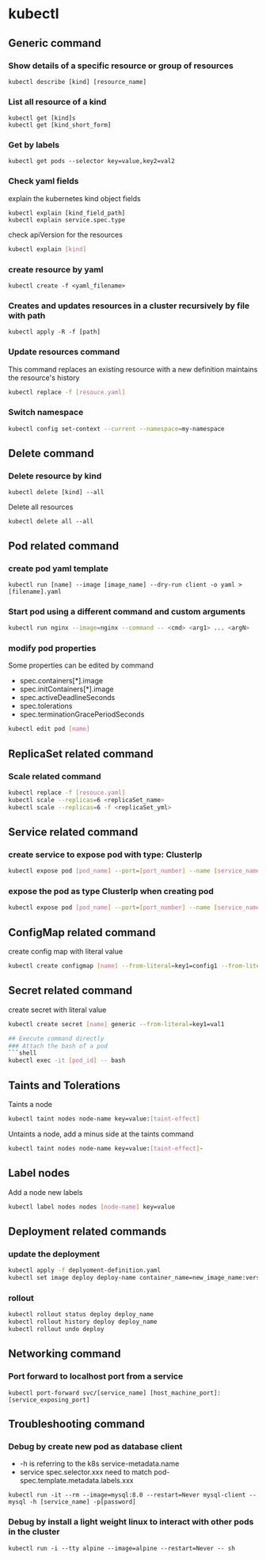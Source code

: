 # kubectl

## Generic command
### Show details of a specific resource or group of resources
```shell
kubectl describe [kind] [resource_name]
```
### List all resource of a kind
```shell
kubectl get [kind]s
kubectl get [kind_short_form]
```
### Get by labels
```shell
kubectl get pods --selector key=value,key2=val2
```
### Check yaml fields
explain the kubernetes kind object fields
```shell
kubectl explain [kind_field_path]
kubectl explain service.spec.type
```
check apiVersion for the resources
```sh
kubectl explain [kind]
```
### create resource by yaml
```shell
kubectl create -f <yaml_filename>
```
### Creates and updates resources in a cluster recursively by file with path
```shell
kubectl apply -R -f [path]
```
### Update resources command
This command replaces an existing resource with a new definition maintains the resource's history
```sh
kubectl replace -f [resouce.yaml]
```
### Switch namespace
```sh
kubectl config set-context --current --namespace=my-namespace
```

## Delete command
### Delete resource by kind  
```shell
kubectl delete [kind] --all 
```
Delete all resources
```shell
kubectl delete all --all
```

## Pod related command
### create pod yaml template
```shell
kubectl run [name] --image [image_name] --dry-run client -o yaml > [filename].yaml
```
### Start pod using a different command and custom arguments
```sh
kubectl run nginx --image=nginx --command -- <cmd> <arg1> ... <argN>
```
### modify pod properties
Some properties can be edited by command
- spec.containers[*].image
- spec.initContainers[*].image
- spec.activeDeadlineSeconds
- spec.tolerations
- spec.terminationGracePeriodSeconds 
```sh
kubectl edit pod [name]
```

## ReplicaSet related command
### Scale related command
```sh
kubectl replace -f [resouce.yaml]
kubectl scale --replicas=6 <replicaSet_name>
kubectl scale --replicas=6 -f <replicaSet_yml>
```

## Service related command
### create service to expose pod with type: ClusterIp
```sh
kubectl expose pod [pod_name] --port=[port_number] --name [service_name]
```
### expose the pod as type ClusterIp when creating pod 
```sh
kubectl expose pod [pod_name] --port=[port_number] --name [service_name] --expose=true
```

## ConfigMap related command
create config map with literal value
```sh
kubectl create configmap [name] --from-literal=key1=config1 --from-literal=key2=config2
```

## Secret related command
create secret with literal value
```sh
kubectl create secret [name] generic --from-literal=key1=val1

## Execute command directly
### Attach the bash of a pod
```shell
kubectl exec -it [pod_id] -- bash
```

## Taints and Tolerations
Taints a node
```sh
kubectl taint nodes node-name key=value:[taint-effect]
```
Untaints a node, add a minus side at the taints command
```sh
kubectl taint nodes node-name key=value:[taint-effect]-
```
## Label nodes
Add a node new labels
```sh
kubectl label nodes nodes [node-name] key=value
```

## Deployment related commands
### update the deployment
```sh
kubectl apply -f deplyoment-definition.yaml
kubectl set image deploy deploy-name container_name=new_image_name:version
```
### rollout 
```sh
kubectl rollout status deploy deploy_name
kubectl rollout history deploy deploy_name
kubectl rollout undo deploy
```

## Networking command
### Port forward to localhost port from a service
```shell
kubectl port-forward svc/[service_name] [host_machine_port]:[service_exposing_port]
```

## Troubleshooting command
### Debug by create new pod as database client
- -h is referring to the k8s service-metadata.name
- service spec.selector.xxx need to match pod-spec.template.metadata.labels.xxx
```shell
kubectl run -it --rm --image=mysql:8.0 --restart=Never mysql-client -- mysql -h [service_name] -p[password]
```
### Debug by install a light weight linux to interact with other pods in the cluster
```shell
kubectl run -i --tty alpine --image=alpine --restart=Never -- sh
```
